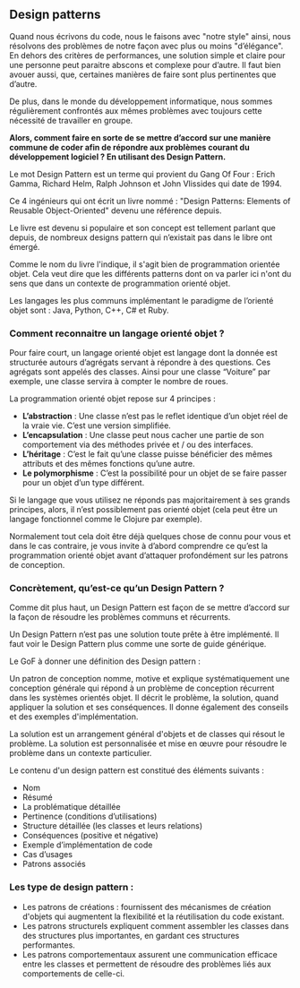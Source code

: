 ## Design patterns

Quand nous écrivons du code, nous le faisons avec "notre style" ainsi, nous résolvons des problèmes de notre façon avec plus ou moins "d’élégance". En dehors des critères de performances, une solution simple et claire pour une personne peut paraitre abscons et complexe pour d’autre.
Il faut bien avouer aussi, que, certaines manières de faire sont plus pertinentes que d’autre.

De plus, dans le monde du développement informatique, nous sommes régulièrement confrontés aux mêmes problèmes avec toujours cette nécessité de travailler en groupe.

**Alors, comment faire en sorte de se mettre d’accord sur une manière commune de coder afin de répondre aux problèmes courant du développement logiciel ? En utilisant des Design Pattern.**

Le mot Design Pattern est un terme qui provient du Gang Of Four :
Erich Gamma, Richard Helm, Ralph Johnson et John Vlissides qui date de 1994.

Ce 4 ingénieurs qui ont écrit un livre nommé : "Design Patterns: Elements of Reusable Object-Oriented" devenu une référence depuis.

Le livre est devenu si populaire et son concept est tellement parlant que depuis, de nombreux designs pattern qui n’existait pas dans le libre ont émergé.

Comme le nom du livre l'indique, il s'agit bien de programmation orientée objet. Cela veut dire que les différents patterns dont on va parler ici n'ont du sens que dans un contexte de programmation orienté objet.

Les langages les plus communs implémentant le paradigme de l’orienté objet sont : Java, Python, C++, C# et Ruby.

### Comment reconnaitre un langage orienté objet ?

Pour faire court, un langage orienté objet est langage dont la donnée est structurée autours d’agrégats servant à répondre à des questions. Ces agrégats sont appelés des classes.
Ainsi pour une classe “Voiture” par exemple, une classe servira à compter le nombre de roues.

La programmation orienté objet repose sur 4 principes :
- **L’abstraction** : Une classe n’est pas le reflet identique d’un objet réel de la vraie vie. C’est une version simplifiée.
- **L’encapsulation** : Une classe peut nous cacher une partie de son comportement via des méthodes privée et / ou des interfaces.
- **L’héritage** : C’est le fait qu’une classe puisse bénéficier des mêmes attributs et des mêmes fonctions qu’une autre. 
- **Le polymorphisme** : C’est la possibilité pour un objet de se faire passer pour un objet d’un type différent.

Si le langage que vous utilisez ne réponds pas majoritairement à ses grands principes, alors, il n’est possiblement pas orienté objet (cela peut être un langage fonctionnel comme le Clojure par exemple).

Normalement tout cela doit être déjà quelques chose de connu pour vous et dans le cas contraire, je vous invite à d’abord comprendre ce qu’est la programmation orienté objet avant d’attaquer profondément sur les patrons de conception.

### Concrètement, qu’est-ce qu’un Design Pattern ?

Comme dit plus haut, un Design Pattern est façon de se mettre d’accord sur la façon de résoudre les problèmes communs et récurrents.

Un Design Pattern n’est pas une solution toute prête à être implémenté. Il faut voir le Design Pattern plus comme une sorte de guide générique.

Le GoF à donner une définition des Design pattern : 

Un patron de conception nomme, motive et explique systématiquement une conception générale qui répond à un problème de conception récurrent dans les systèmes orientés objet.
Il décrit le problème, la solution, quand appliquer la solution et ses conséquences.
Il donne également des conseils et des exemples d'implémentation. 

La solution est un arrangement général d'objets et de classes qui résout le problème.
La solution est personnalisée et mise en œuvre pour résoudre le problème dans un contexte particulier.

Le contenu d'un design pattern est constitué des éléments suivants :
- Nom
- Résumé
- La problématique détaillée
- Pertinence (conditions d’utilisations) 
- Structure détaillée (les classes et leurs relations)
- Conséquences (positive et négative)
- Exemple d’implémentation de code
- Cas d’usages
- Patrons associés

### Les type de design pattern :

- Les patrons de créations : fournissent des mécanismes de création d'objets qui augmentent la flexibilité et la réutilisation du code existant.
- Les patrons structurels expliquent comment assembler les classes dans des structures plus importantes, en gardant ces structures performantes.
- Les patrons comportementaux assurent une communication efficace entre les classes et permettent de résoudre des problèmes liés aux comportements de celle-ci.

